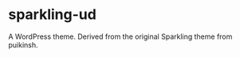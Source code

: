 sparkling-ud
============

A WordPress theme. Derived from the original Sparkling theme from puikinsh.
